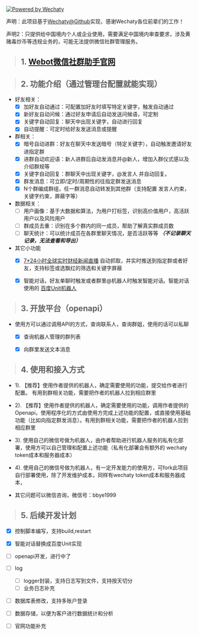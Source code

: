 [![Powered by Wechaty](https://img.shields.io/badge/Powered%20By-Wechaty-brightgreen.svg)](https://wechaty.js.org)

声明：此项目基于[Wechaty@Github](https://github.com/wechaty/wechaty)实现，感谢Wechaty各位前辈们的工作！

声明2：只提供给中国境内个人或企业使用，需要满足中国境内审查要求，涉及黄赌毒炒币等违规业务的，可能无法提供微信社群管理服务。
> ## 1. [Webot微信社群助手官网](http://webot.cc/)  

> ## 2. 功能介绍（通过管理台配置就能实现）
- 好友相关：
    - [x] 加好友自动通过：可配置加好友时填写特定关键字，触发自动通过
    - [x] 新好友自动问候：通过好友申请后自动发送问候语，可定制
    - [x] 关键字自动回复：聊天中出现关键字，自动进行回复
    - [x] 自动提醒：可定时给好友发送消息或提醒
- 群相关：
    - [x] 暗号自动进群：好友在聊天中发送暗号（特定关键字），自动触发邀请好友进指定群
    - [x] 进群自动欢迎语：新人进群后自动发消息并@新人，增加入群仪式感以及介绍群规等
    - [x] 关键字自动回复：群聊天中出现关键字，@发言人 并自动回复。
    - [x] 群发消息：可立即/定时/周期性的往指定群发送消息
    - [x] N个群编成群组，任一群消息自动转发到其他群（支持配置 发言人约束，关键字约束，屏蔽字等）
- 数据相关：
    - [ ] 用户画像：基于大数据和算法，为用户打标签，识别高价值用户，高活跃用户以及风险用户
    - [ ] 群成员去重：识别在多个群内的同一成员，帮助了解真实群成员数
    - [ ] 聊天统计：可以统计成员在各群里聊天情况，是否活跃等等 ***（不记录聊天记录，无法查看和导出）***
- 其它小功能
    - [x] [7\*24小时全球实时财经新闻直播](http://finance.sina.com.cn/7x24/)  自动抓取，并实时推送到指定群或者好友，支持标签或选飘红的筛选和关键字屏蔽
    - [x] 智能对话，好友单聊时触发或者群里@机器人时触发智能对话。智能对话使用的 [百度Unit机器人](https://ai.baidu.com/unit/home)


> ## 3. 开放平台（openapi）
- 使用方可以通过调用API的方式，查询联系人，查询群姐，使用的话可以私聊
    - [x] 查询机器人管理的群列表
    - [x] 向群里发送文本消息


> ## 4. 使用和接入方式
-   1). 【推荐】使用作者提供的机器人，确定需要使用的功能，提交给作者进行配置。 有用到群相关功能，需要把作者的机器人拉到相应群里
-   2). 【推荐】使用作者提供的机器人，确定需要使用的功能，调用作者提供的Openapi，使用程序化的方式由使用方完成上述功能的配置，或直接使用基础功能（比如向指定群发消息）。有用到群相关功能，需要把作者的机器人拉到相应群里
-   3). 使用自己的微信号做为机器人，由作者帮助进行机器人服务的私有化部署，使用方可以自己管理和配置上述功能（私有化部署会有额外的 wechaty token成本和服务器成本）
-   4). 使用自己的微信号做为机器人，有一定开发能力的使用方，可fork此项目自行部署使用，除了开发维护成本，同样有wechaty token成本和服务器成本，     

- 其它问题可以微信咨询，微信号：bbye1999

> ## 5. 后续开发计划
- [x] 控制脚本编写，支持build,restart
- [x] 智能对话替换成百度Unit实现
- [ ] openapi开发，进行中了
- [ ] log
    - [ ] logger封装，支持日志写到文件，支持按天切分
    - [ ] 业务日志补充
- [ ] 数据库表修改，支持多账户登录
- [ ] 数据存储，以便为客户进行数据统计和分析
- [ ] 官网功能补充



